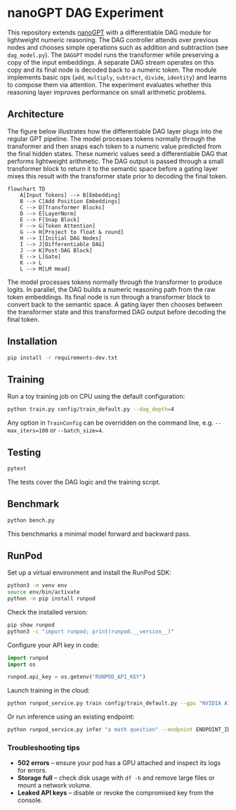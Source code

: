 # nanoGPT DAG Experiment

This repository extends [nanoGPT](https://github.com/karpathy/nanoGPT) with a differentiable
DAG module for lightweight numeric reasoning. The DAG controller attends over
previous nodes and chooses simple operations such as addition and subtraction
(see `dag_model.py`). The `DAGGPT` model runs the transformer while preserving a
copy of the input embeddings. A separate DAG stream operates on this copy and
its final node is decoded back to a numeric token.
The module implements basic ops (`add`, `multiply`, `subtract`, `divide`, `identity`) and learns to compose them via attention.
The experiment evaluates whether this reasoning layer improves performance on small arithmetic problems.

## Architecture

The figure below illustrates how the differentiable DAG layer plugs into the regular GPT pipeline. The model processes
tokens normally through the transformer and then snaps each token to a numeric value predicted from the final hidden
states. These numeric values seed a differentiable DAG that performs lightweight arithmetic. The DAG output is passed
through a small transformer block to return it to the semantic space before a gating layer mixes this result with the
transformer state prior to decoding the final token.

```mermaid
flowchart TD
    A[Input Tokens] --> B[Embedding]
    B --> C[Add Position Embeddings]
    C --> D[Transformer Blocks]
    D --> E[LayerNorm]
    E --> F[Snap Block]
    F --> G[Token Attention]
    G --> H[Project to float & round]
    H --> I[Initial DAG Nodes]
    I --> J[Differentiable DAG]
    J --> K[Post-DAG Block]
    E --> L[Gate]
    K --> L
    L --> M[LM Head]
```

The model processes tokens normally through the transformer to produce logits. In parallel, the DAG builds a numeric reasoning path from the raw token embeddings. Its final node is run through a transformer block to convert back to the semantic space. A gating layer then chooses between the transformer state and this transformed DAG output before decoding the final token.

## Installation

```bash
pip install -r requirements-dev.txt
```

## Training

Run a toy training job on CPU using the default configuration:

```bash
python train.py config/train_default.py --dag_depth=4
```

Any option in `TrainConfig` can be overridden on the command line, e.g.
`--max_iters=100` or `--batch_size=4`.

## Testing

```bash
pytest
```

The tests cover the DAG logic and the training script.

## Benchmark

```bash
python bench.py
```

This benchmarks a minimal model forward and backward pass.

## RunPod

Set up a virtual environment and install the RunPod SDK:

```bash
python3 -m venv env
source env/bin/activate
python -m pip install runpod
```

Check the installed version:

```bash
pip show runpod
python3 -c "import runpod; print(runpod.__version__)"
```

Configure your API key in code:

```python
import runpod
import os

runpod.api_key = os.getenv("RUNPOD_API_KEY")
```

Launch training in the cloud:

```bash
python runpod_service.py train config/train_default.py --gpu "NVIDIA A100 40GB PCIe"
```

Or run inference using an existing endpoint:

```bash
python runpod_service.py infer "a math question" --endpoint ENDPOINT_ID
```

### Troubleshooting tips

* **502 errors** – ensure your pod has a GPU attached and inspect its logs for errors.
* **Storage full** – check disk usage with `df -h` and remove large files or mount a network volume.
* **Leaked API keys** – disable or revoke the compromised key from the console.
